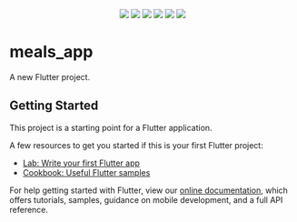 <p align="center">
<img src= "https://user-images.githubusercontent.com/63159671/110581819-3dae3480-8191-11eb-93e8-9f55e6947e10.jpeg">
<img src = "https://user-images.githubusercontent.com/63159671/110581944-73531d80-8191-11eb-857a-9ac1cd065b76.jpeg">
<img src = "https://user-images.githubusercontent.com/63159671/110582142-bdd49a00-8191-11eb-9fdc-159dcb861fef.jpeg">
<img src = "https://user-images.githubusercontent.com/63159671/110582188-d5ac1e00-8191-11eb-863f-20381cf17dc5.jpeg">
<img src ="https://user-images.githubusercontent.com/63159671/110582235-ea88b180-8191-11eb-85ab-69121d2645e3.jpeg">
<img src = "https://user-images.githubusercontent.com/63159671/110582263-f8d6cd80-8191-11eb-8cdf-c94aa0cac3a0.jpeg">
  </p>


# meals_app

A new Flutter project.

## Getting Started

This project is a starting point for a Flutter application.

A few resources to get you started if this is your first Flutter project:

- [Lab: Write your first Flutter app](https://flutter.dev/docs/get-started/codelab)
- [Cookbook: Useful Flutter samples](https://flutter.dev/docs/cookbook)

For help getting started with Flutter, view our
[online documentation](https://flutter.dev/docs), which offers tutorials,
samples, guidance on mobile development, and a full API reference.
